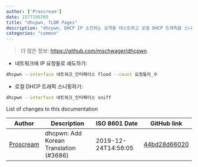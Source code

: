```yaml
---
author: ['Proscream']
date: 1577195765
title: "dhcpwn, TLDR Pages"
description: "dhcpwn, DHCP IP 소진하는 공격을 테스트하고 로컬 DHCP 트래픽을 스니핑한다."
categories: "common"
---
```

> 더 많은 정보: <https://github.com/mschwager/dhcpwn>.

- 네트워크에 IP 요청들로 쇄도하기:

```bash
dhcpwn --interface 네트워크_인터페이스 flood --count 요청들의_수
```

- 로컬 DHCP 트래픽 스니핑하기:

```bash
dhcpwn --interface 네트워크_인터페이스 sniff
```
List of changes to this documentation


Author | Description | ISO 8601 Date | GitHub link
------|-----|-----|-----
[Proscream](mailto:proscream@naver.com) | dhcpwn: Add Korean Translation (#3686) | 2019-12-24T14:56:05 | [44bd28d66020](https://github.com/tldr-pages/tldr/commit/44bd28d66020ed0a5f586cb3f48cba19e25c00d8)


